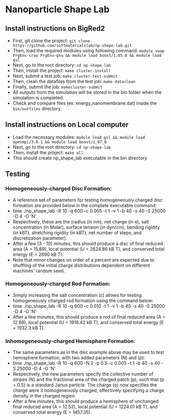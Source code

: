 # Nanoparticle Shape Lab

## Install instructions on BigRed2
* First, git clone the project:
```git clone https://github.com/softmaterialslab/np-shape-lab.git```
* Then, load the required modules using following command:
```module swap PrgEnv-cray PrgEnv-gnu && module load boost/1.65.0 && module load gsl```
* Next, go to the root directory:
 ```cd np-shape-lab```
* Then, install the project:
```make cluster-install```
* Next, submit a test job:
```make cluster-test-submit```
* Then, clean the datafiles from the test job:
```make dataclean```
* Finally, submit the job:
```makecluster-submit```
* All outputs from the simulation will be stored in the bin folder when the simulation is completed.
* Check and compare files (ex: energy_nanomembrane.dat) inside the ```bin/outfiles``` directory.

## Install instructions on Local computer
* Load the necessary modules:
```module load gsl && module load openmpi/3.0.1 && module load boost/1_67_0```
* Next, go to the root directory:
```cd np-shape-lab```
* Then, install the project:
```make all```
* This should create np_shape_lab executable in the bin directory

## Testing
### Homogeneously-charged Disc Formation:
* A reference set of parameters for testing homogeneously charged disc formation are provided below in the complete executable command:
* time ./np_shape_lab -R 10 -q 600 -c 0.005 -t 1 -v 1 -b 40 -s 40 -S 25000 -D 4 -G 'N'
* Respectively, these are the (radius (in nm), net charge (in e), salt concentration (in Molar), surface tension (in dyn/cm), bending rigidity (in kBT), stretching rigidity (in kBT), net number of steps, and discretization parameter).
* After a few (3 - 10) minutes, this should produce a disc of final reduced area (A = 15.69), local potential (U = 2624.86 kB T), and conserved total energy (E = 2690 kB T).
* Note that minor changes on order of a percent are expected due to shuffling of the initial charge distributions dependent on different machines' random seed.

### Homogeneously-charged Rod Formation:
* Simply increasing the salt concentration (c) allows for testing homogeneously charged rod formation using the command below:
* time ./np_shape_lab -R 10 -q 600 -c 0.010 -t 1 -v 1 -b 40 -s 40 -S 25000 -D 4 -G 'N'
* After a few minutes, this should produce a rod of final reduced area (A = 12.88), local potential (U = 1918.42 kB T), and conserved total energy (E = 1932.3 kB T).

### Inhomogeneously-charged Hemisphere Formation:
* The same parameters as in the disc example above may be used to test hemisphere formation, with two added parameters (N) and (p):
* time ./np_shape_lab -R 10 -q 600 -N 2 -p 0.5 -c 0.005 -t 1 -b 40 -s 40 -S 25000 -D 4 -G 'N'
* Respectively, the new parameters specify the collective number of stripes (N) and the fractional area of the charged patch (p), such that (p = 0.5) is a standard Janus particle.  The charge (q) now specifies the charge were it homogeneously charged, effectively specifying a charge density in the charged region.
* After a few minutes, this should produce a hemisphere of unchanged final reduced area (A = 12.52), local potential (U = 1224.01 kB T), and conserved total energy (E = 1457.35).

